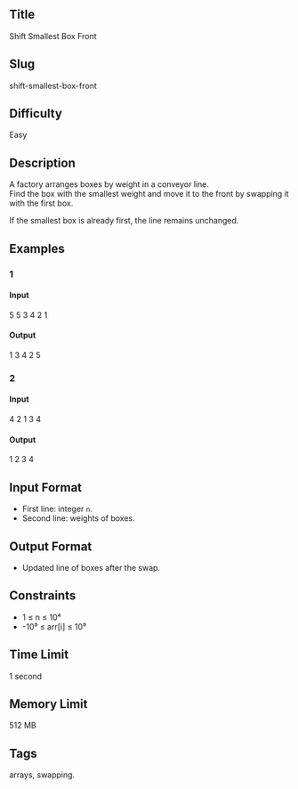 ## Title

Shift Smallest Box Front

## Slug

shift-smallest-box-front

## Difficulty

Easy

## Description

A factory arranges boxes by weight in a conveyor line.  
Find the box with the smallest weight and move it to the front by swapping it with the first box.  

If the smallest box is already first, the line remains unchanged.

## Examples

### 1

#### Input

5
5 3 4 2 1 

#### Output
1 3 4 2 5

### 2

#### Input

4
2 1 3 4 

#### Output
1 2 3 4

## Input Format  

- First line: integer `n`.  
- Second line: weights of boxes.

## Output Format  

- Updated line of boxes after the swap.

## Constraints  

- 1 ≤ n ≤ 10⁴  
- -10⁹ ≤ arr[i] ≤ 10⁹  

## Time Limit

1 second

## Memory Limit

512 MB

## Tags

arrays, swapping.
